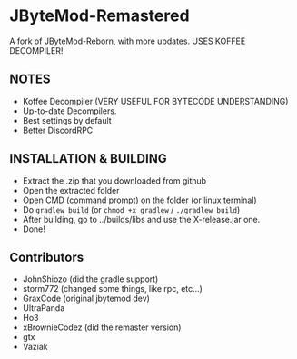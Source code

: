 # JByteMod-Remastered
A fork of JByteMod-Reborn, with more updates. USES KOFFEE DECOMPILER!

## NOTES
- Koffee Decompiler (VERY USEFUL FOR BYTECODE UNDERSTANDING)
- Up-to-date Decompilers.
- Best settings by default
- Better DiscordRPC

## INSTALLATION & BUILDING
- Extract the .zip that you downloaded from github
- Open the extracted folder
- Open CMD (command prompt) on the folder (or linux terminal)
- Do `gradlew build` (or `chmod +x gradlew` / `./gradlew build`)
- After building, go to ../builds/libs and use the X-release.jar one.
- Done!


## Contributors
- JohnShiozo (did the gradle support)
- storm772 (changed some things, like rpc, etc...)
- GraxCode (original jbytemod dev)
- UltraPanda
- Ho3
- xBrownieCodez (did the remaster version)
- gtx
- Vaziak

